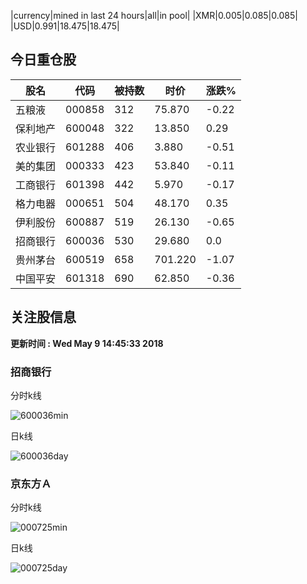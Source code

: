 |currency|mined in last 24 hours|all|in pool|
|XMR|0.005|0.085|0.085|
|USD|0.991|18.475|18.475|

## 今日重仓股 

|股名|代码|被持数|时价|涨跌%|
|---|---|---|---|---|
|五粮液|000858|312|75.870|-0.22|
|保利地产|600048|322|13.850|0.29|
|农业银行|601288|406|3.880|-0.51|
|美的集团|000333|423|53.840|-0.11|
|工商银行|601398|442|5.970|-0.17|
|格力电器|000651|504|48.170|0.35|
|伊利股份|600887|519|26.130|-0.65|
|招商银行|600036|530|29.680|0.0|
|贵州茅台|600519|658|701.220|-1.07|
|中国平安|601318|690|62.850|-0.36|

## 关注股信息
**更新时间 : Wed May  9 14:45:33 2018**
### 招商银行 
分时k线

![600036min](http://image.sinajs.cn/newchart/min/n/sh600036.gif)

日k线

![600036day](http://image.sinajs.cn/newchart/daily/n/sh600036.gif)

### 京东方Ａ 
分时k线

![000725min](http://image.sinajs.cn/newchart/min/n/sz000725.gif)

日k线

![000725day](http://image.sinajs.cn/newchart/daily/n/sz000725.gif)
